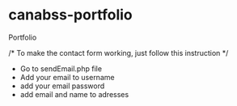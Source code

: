 # canabss-portfolio
Portfolio

/* To make the contact form working, just follow this instruction */

- Go to sendEmail.php file
- Add your email to username
- add your email password
- add email and name to adresses
